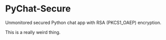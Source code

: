 # PyChat-Secure
Unmonitored secured Python chat app with RSA (PKCS1_OAEP) encryption.

This is a really weird thing.

